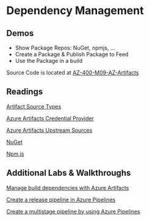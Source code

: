 # Dependency Management

## Demos

- Show Package Repos: NuGet, npmjs, ...
- Create a Package & Publish Package to Feed
- Use the Package in a build

Source Code is located at [AZ-400-M09-AZ-Artifacts](https://github.com/arambazamba/AZ-400-M09-AZ-Artifacts)

## Readings

[Artifact Source Types](https://docs.microsoft.com/en-us/azure/devops/pipelines/release/artifacts?view=azure-devops)

[Azure Artifacts Credential Provider](https://github.com/microsoft/artifacts-credprovider#azure-artifacts-credential-provider)

[Azure Artifacts Upstream Sources](https://docs.microsoft.com/en-us/azure/devops/artifacts/concepts/upstream-sources?view=azure-devops)

[NuGet](https://www.nuget.org/)

[Npm.js](https://www.npmjs.com/)

## Additional Labs & Walkthroughs

[Manage build dependencies with Azure Artifacts](https://docs.microsoft.com/en-us/learn/modules/manage-build-dependencies/)

[Create a release pipeline in Azure Pipelines](https://docs.microsoft.com/en-us/learn/modules/create-release-pipeline/)

[Create a multistage pipeline by using Azure Pipelines](https://docs.microsoft.com/en-us/learn/modules/create-multi-stage-pipeline/)
